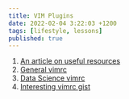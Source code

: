 ```yaml
---
title: VIM Plugins
date: 2022-02-04 3:22:03 +1200
tags: [lifestyle, lessons]
published: true
---
```



1. [An article on useful resources](https://rapphil.github.io/vim-python-ide/)
2. [General vimrc](https://www.youtube.com/watch?v=DogKdiRx7ls) 
3. [Data Science vimrc](https://www.youtube.com/watch?v=gfa2_6OeOkk)
4. [Interesting vimrc gist](https://gist.github.com/miguelgrinberg/527bb5a400791f89b3c4da4bd61222e4)


